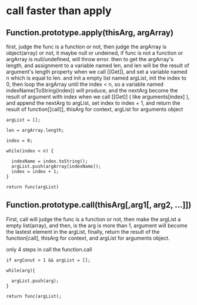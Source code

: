 # call faster than apply

## Function.prototype.apply(thisArg, argArray)
first, judge the func is a function or not, then judge the argArray is object(array) or not, it maybe null or undeined,
if func is not a function or argArray is null/undefined, will throw error.
then to get the argArray's length, and assignment to a variable named len, and len will be the result of argument's length property when we 
call [[Get]], and set a variable named n which is equal to len.
and init a empty list named argList, init the index to 0, then loop the argArray until the index < n, so a variable named indexName(ToString(index))
will produce, and the nextArg become the result of argument with index when we call [[Get]] ( like arguments[index] ), and append the nextArg to argList,
set index to index + 1, and return the result of function[[call]], thisArg for context, argList for arguments object

```
argList = [];

len = argArray.length;

index = 0;

while(index < n) {

  indexName = index.toString();
  argList.push(argArray[indexName]);
  index = index + 1;
}

return func(argList)
``` 

## Function.prototype.call(thisArg[,arg1[, arg2, ...]])
First, call will judge the func is a function or not, then make the argList a empty list(array), 
and then, is the arg is more than 1, argument will become the lastest element in the argList, finally,
return the result of the function[call], thisArg for context, and argList for arguments object.

only 4 steps in call the function.call 

```
if argConut > 1 && argList = [];

while(arg){

  argList.push(arg);
}

return func(argList);
```
